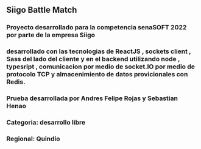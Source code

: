 ## Siigo Battle Match

### Proyecto desarrollado para la competencia senaSOFT 2022 por parte de la empresa Siigo 

### desarrollado con las tecnologias de ReactJS , sockets client , Sass del lado del cliente y en el backend utilizando node , typesript , comunicacion por medio de socket.IO por medio de protocolo TCP y almacenimiento de datos provicionales con Redis.

### Prueba desarrollada por Andres Felipe Rojas y Sebastian Henao

### Categoria: desarrollo libre

### Regional: Quindio
